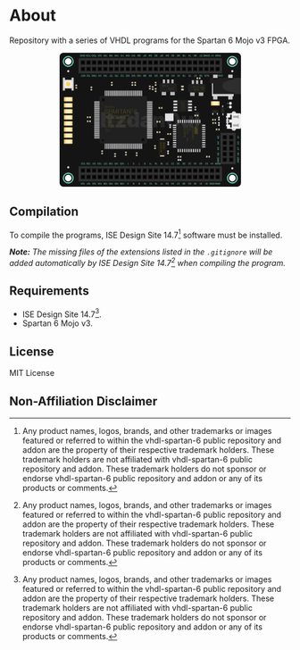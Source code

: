 # About

Repository with a series of VHDL programs for the Spartan 6 Mojo v3 FPGA.

<p align="center">
  <img src="assets/Spartan 6 Mojo v3.png" width="325" height="auto" title="Spartan 6 Mojo v3" />
</p>

## Compilation

To compile the programs, ISE Design Site 14.7[^1] software must be installed.

*__Note:__ The missing files of the extensions listed in the `.gitignore` will be added automatically by ISE Design Site 14.7[^1] when compiling the program.*

## Requirements

- ISE Design Site 14.7[^1].
- Spartan 6 Mojo v3.

## License

MIT License

## Non-Affiliation Disclaimer

[^1]:Any product names, logos, brands, and other trademarks or images featured or referred to within the vhdl-spartan-6 public repository and addon are the property of their respective trademark holders. These trademark holders are not affiliated with vhdl-spartan-6 public repository and addon. These trademark holders do not sponsor or endorse vhdl-spartan-6 public repository and addon or any of its products or comments.
